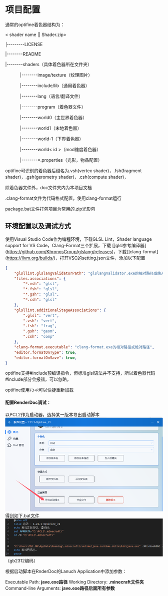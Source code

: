 # 项目配置

通常的optifine着色器结构为：

< shader name || Shader.zip>

├--------LICENSE

|--------README

|--------shaders（具体着色器所在文件夹）

            |--------image/texture（纹理图片）

            |--------include/lib（通用着色器）

            |--------lang（语言/翻译文件）

            |--------program（着色器文件）

            |--------world0（主世界着色器）

            |--------world1（末地着色器）

            |--------world-1（下界着色器）

            |--------world< id >（mod维度着色器）

            |--------*.properties（光影，物品配置）

optifine可识别的着色器后缀名为.vsh(vertex shader)，.fsh(fragment shader)，.gsh(gerometry shader)，.csh(compute shader)，

除着色器文件外，doc文件夹内为本项目文档

.clang-format文件为代码格式配置，使用clang-format运行

package.bat文件打包项目为常用的.zip光影包

## 环境配置以及调试方式

使用Visual Studio Code作为编程环境，下载GLSL Lint，Shader language support for VS Code，Clang-Format三个扩展，下载 []glsl参考编译器](https://github.com/KhronosGroup/glslang/releases)，下载[]clang-format](https://llvm.org/builds/)，打开VSC的setting.json文件，添加以下配置

```json
{
    "glsllint.glslangValidatorPath": "glslangValidator.exe的相对路径或绝对路径",
    "files.associations": {
        "*.vsh": "glsl",
        "*.fsh": "glsl",
        "*.gsh": "glsl",
        "*.csh": "glsl"
    },
    "glsllint.additionalStageAssociations": {
        ".glsl": "vert",
        ".vsh": "vert",
        ".fsh": "frag",
        ".gsh": "geom",
        ".csh": "comp"
    },
    "clang-format.executable": "clang-format.exe的相对路径或绝对路径",
    "editor.formatOnType": true,
    "editor.formatOnSave": true,
}
```

optifine支持#include预编译指令，但标准glsl语法并不支持，所以着色器代码#include部分会报错，可以忽略。

optifine使用`F3+R`可以快捷重新加载

#### 配置RenderDoc调试：

以PCL2作为启动器，选择某一版本导出启动脚本
![alt text](pcl2_bat.png)
得到如下.bat文件
![alt text](lanuch_bat.png)（gb2312编码）

根据启动脚本在RnderDoc的Lanuch Application中添加参数：

Executable Path:  **jave.exe路径**
Working Directory:  **.minecraft文件夹**
Command-line Arguments:  **jave.exe路径后面所有参数**
